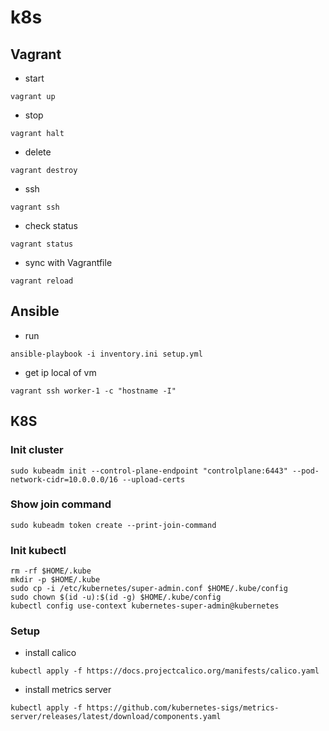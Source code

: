# k8s

## Vagrant

- start

```shell
vagrant up
```

- stop

```shell
vagrant halt
```

- delete

```shell
vagrant destroy
```

- ssh

```shell
vagrant ssh
```

- check status

```shell
vagrant status
```

- sync with Vagrantfile

```shell
vagrant reload
```

## Ansible

- run

```shell
ansible-playbook -i inventory.ini setup.yml
```

- get ip local of vm

```shell
vagrant ssh worker-1 -c "hostname -I"
```

## K8S

### Init cluster

```shell
sudo kubeadm init --control-plane-endpoint "controlplane:6443" --pod-network-cidr=10.0.0.0/16 --upload-certs
```

### Show join command

```shell
sudo kubeadm token create --print-join-command
```

### Init kubectl

```shell
rm -rf $HOME/.kube
mkdir -p $HOME/.kube
sudo cp -i /etc/kubernetes/super-admin.conf $HOME/.kube/config
sudo chown $(id -u):$(id -g) $HOME/.kube/config
kubectl config use-context kubernetes-super-admin@kubernetes
```

### Setup

- install calico

```shell
kubectl apply -f https://docs.projectcalico.org/manifests/calico.yaml
```

- install metrics server

```shell
kubectl apply -f https://github.com/kubernetes-sigs/metrics-server/releases/latest/download/components.yaml
```